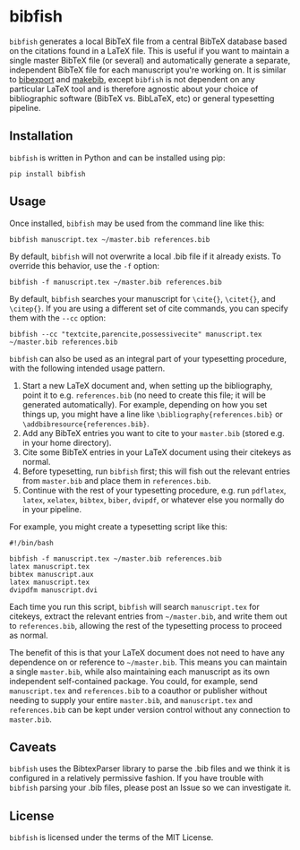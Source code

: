 bibfish
=======

`bibfish` generates a local BibTeX file from a central BibTeX database based on the citations found in a LaTeX file. This is useful if you want to maintain a single master BibTeX file (or several) and automatically generate a separate, independent BibTeX file for each manuscript you're working on. It is similar to [bibexport](https://www.ctan.org/tex-archive/biblio/bibtex/utils/bibexport/) and [makebib](https://gitlab.com/Verner/makebib), except `bibfish` is not dependent on any particular LaTeX tool and is therefore agnostic about your choice of bibliographic software (BibTeX vs. BibLaTeX, etc) or general typesetting pipeline.


Installation
------------

`bibfish` is written in Python and can be installed using pip:

```shell
pip install bibfish
```


Usage
-----

Once installed, `bibfish` may be used from the command line like this:

```shell
bibfish manuscript.tex ~/master.bib references.bib
```

By default, `bibfish` will not overwrite a local .bib file if it already exists. To override this behavior, use the `-f` option:

```shell
bibfish -f manuscript.tex ~/master.bib references.bib
```

By default, `bibfish` searches your manuscript for `\cite{}`, `\citet{}`, and `\citep{}`. If you are using a different set of cite commands, you can specify them with the `--cc` option:

```shell
bibfish --cc "textcite,parencite,possessivecite" manuscript.tex ~/master.bib references.bib
```

`bibfish` can also be used as an integral part of your typesetting procedure, with the following intended usage pattern.

1. Start a new LaTeX document and, when setting up the bibliography, point it to e.g. `references.bib` (no need to create this file; it will be generated automatically). For example, depending on how you set things up, you might have a line like `\bibliography{references.bib}` or `\addbibresource{references.bib}`.
2. Add any BibTeX entries you want to cite to your `master.bib` (stored e.g. in your home directory).
3. Cite some BibTeX entries in your LaTeX document using their citekeys as normal.
4. Before typesetting, run `bibfish` first; this will fish out the relevant entries from `master.bib` and place them in `references.bib`.
5. Continue with the rest of your typesetting procedure, e.g. run `pdflatex`, `latex`, `xelatex`, `bibtex`, `biber`, `dvipdf`, or whatever else you normally do in your pipeline.

For example, you might create a typesetting script like this:

```shell
#!/bin/bash

bibfish -f manuscript.tex ~/master.bib references.bib
latex manuscript.tex
bibtex manuscript.aux
latex manuscript.tex
dvipdfm manuscript.dvi
```

Each time you run this script, `bibfish` will search `manuscript.tex` for citekeys, extract the relevant entries from `~/master.bib`, and write them out to `references.bib`, allowing the rest of the typesetting process to proceed as normal.

The benefit of this is that your LaTeX document does not need to have any dependence on or reference to `~/master.bib`. This means you can maintain a single `master.bib`, while also maintaining each manuscript as its own independent self-contained package. You could, for example, send `manuscript.tex` and `references.bib` to a coauthor or publisher without needing to supply your entire `master.bib`, and `manuscript.tex` and `references.bib` can be kept under version control without any connection to `master.bib`.


Caveats
-------

`bibfish` uses the BibtexParser library to parse the .bib files and we think it is configured in a relatively permissive fashion.  If you have trouble with `bibfish` parsing your .bib files, please post an Issue so we can investigate it.


License
-------

`bibfish` is licensed under the terms of the MIT License.
